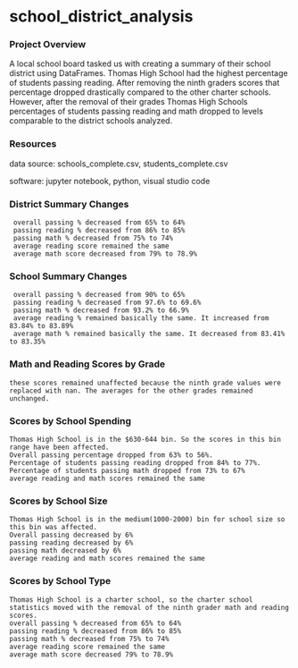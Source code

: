 # school_district_analysis

### Project Overview
A local school board tasked us with creating a summary of their school district using DataFrames. Thomas High School had the highest percentage of students passing reading. After removing the ninth graders scores that percentage dropped drastically compared to the other charter schools. However, after the removal of their grades Thomas High Schools percentages of students passing reading and math dropped to levels comparable to the district schools analyzed. 

### Resources 
data source: schools_complete.csv, students_complete.csv

software: jupyter notebook, python, visual studio code 

### District Summary Changes
	 overall passing % decreased from 65% to 64%
	 passing reading % decreased from 86% to 85%
	 passing math % decreased from 75% to 74%
	 average reading score remained the same
	 average math score decreased from 79% to 78.9%
### School Summary Changes
	 overall passing % decreased from 90% to 65%
	 passing reading % decreased from 97.6% to 69.6%
	 passing math % decreased from 93.2% to 66.9%
	 average reading % remained basically the same. It increased from 83.84% to 83.89%
	 average math % remained basically the same. It decreased from 83.41% to 83.35%

### Math and Reading Scores by Grade

    these scores remained unaffected because the ninth grade values were replaced with nan. The averages for the other grades remained unchanged. 

### Scores by School Spending

    Thomas High School is in the $630-644 bin. So the scores in this bin range have been affected. 
    Overall passing percentage dropped from 63% to 56%. 
    Percentage of students passing reading dropped from 84% to 77%. 
    Percentage of students passing math dropped from 73% to 67%
    average reading and math scores remained the same

### Scores by School Size

    Thomas High School is in the medium(1000-2000) bin for school size so this bin was affected. 
    Overall passing decreased by 6%
    passing reading decreased by 6%
    passing math decreased by 6%
    average reading and math scores remained the same 

### Scores by School Type

    Thomas High School is a charter school, so the charter school statistics moved with the removal of the ninth grader math and reading scores. 
    overall passing % decreased from 65% to 64%
    passing reading % decreased from 86% to 85%
    passing math % decreased from 75% to 74%
    average reading score remained the same
    average math score decreased 79% to 78.9%
